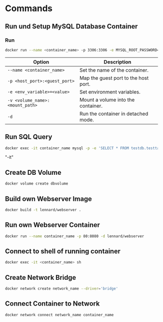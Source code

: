 # Commands
## Run und Setup MySQL Database Container
### Run
```bash
docker run --name <container_name> -p 3306:3306 -e MYSQL_ROOT_PASSWORD=123 -e MYSQL_DATABASE=testdb -v dbvolume:/var/lib/mysql -d mysql
```
| Option                    | Description                                                          |
|---------------------------|----------------------------------------------------------------------|
| `--name <container_name>` | Set the name of the container.                                       |
| `-p <host_port>:<guest_port>` | Map the guest port to the host port.                                |
| `-e <env_variable>=<value>` | Set environment variables.                                          |
| `-v <volume_name>:<mount_path>` | Mount a volume into the container.                                |
| `-d`                         | Run the container in detached mode.                                  |

## Run SQL Query
```bash
docker exec -it container_name mysql -p -e 'SELECT * FROM testdb.testtable'
```
"-it"  
## Create DB Volume
```bash
docker volume create dbvolume
```
## Build own Webserver Image
```bash
docker build -t lennard/webserver .
```

## Run own Webserver Container
```bash
docker run --name container_name -p 80:8080 -d lennard/webserver
```
## Connect to shell of running container
```bash
docker exec -it <container_name> sh
```
## Create Network Bridge
```bash
docker network create network_name --driver='bridge'
```
## Connect Container to Network
```bash
docker network connect network_name container_name
```